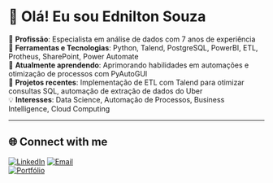 # 👋 Olá! Eu sou Ednilton Souza
💼 **Profissão**: Especialista em análise de dados com 7 anos de experiência  
🔧 **Ferramentas e Tecnologias**: Python, Talend, PostgreSQL, PowerBI, ETL, Protheus, SharePoint, Power Automate  
🌱 **Atualmente aprendendo**: Aprimorando habilidades em automações e otimização de processos com PyAutoGUI  
🚀 **Projetos recentes**: Implementação de ETL com Talend para otimizar consultas SQL, automação de extração de dados do Uber  
💡 **Interesses**: Data Science, Automação de Processos, Business Intelligence, Cloud Computing

---

## 🌐 **Connect with me**

[![LinkedIn](https://img.shields.io/badge/LinkedIn-0077B5?style=for-the-badge&logo=linkedin&logoColor=white)](https://www.linkedin.com/in/edniltonsouza/) 
[![Email](https://img.shields.io/badge/Email-D14836?style=for-the-badge&logo=gmail&logoColor=white)](mailto:contato@edniltonsouza.com.br)  
[![Portfólio](https://img.shields.io/badge/Portfólio-000?style=for-the-badge&logo=About.me&logoColor=white)](https://portfolio.edniltonsouza.com.br/)


